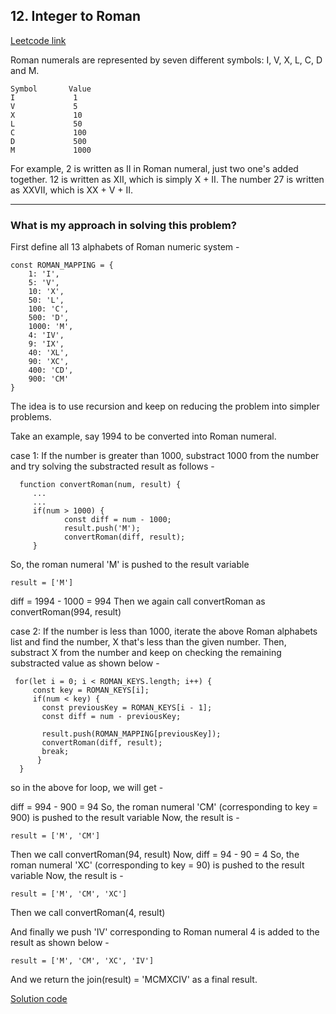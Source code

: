 ## 12. Integer to Roman
[Leetcode link](https://leetcode.com/problems/integer-to-roman/)

Roman numerals are represented by seven different symbols: I, V, X, L, C, D and M.

```
Symbol       Value
I             1
V             5
X             10
L             50
C             100
D             500
M             1000
```

For example, 2 is written as II in Roman numeral, just two one's added together. 
12 is written as XII, which is simply X + II. The number 27 is written as XXVII, which is XX + V + II.

<hr/>

### What is my approach in solving this problem?

First define all 13 alphabets of Roman numeric system -
```
const ROMAN_MAPPING = {
    1: 'I',
    5: 'V',
    10: 'X',
    50: 'L',
    100: 'C',
    500: 'D',
    1000: 'M',
    4: 'IV',
    9: 'IX',
    40: 'XL',
    90: 'XC',
    400: 'CD',
    900: 'CM'
}
```
The idea is to use recursion and keep on reducing the problem into simpler problems.

Take an example, say 1994 to be converted into Roman numeral.

case 1: If the number is greater than 1000, substract 1000 from the number and try solving the substracted result as follows -

```
  function convertRoman(num, result) {
     ...
     ...
     if(num > 1000) {
            const diff = num - 1000;
            result.push('M');
            convertRoman(diff, result);
     }
 ```
 So, the roman numeral 'M' is pushed to the result variable
 
```
result = ['M']
```
 diff = 1994 - 1000 = 994
 Then we again call convertRoman as convertRoman(994, result)
 
 case 2: If the number is less than 1000, iterate the above Roman alphabets list and find the number, X that's less than the given number.
 Then, substract X from the number and keep on checking the remaining substracted value as shown below -
 
 ```
  for(let i = 0; i < ROMAN_KEYS.length; i++) {
      const key = ROMAN_KEYS[i];
      if(num < key) {
        const previousKey = ROMAN_KEYS[i - 1];
        const diff = num - previousKey;

        result.push(ROMAN_MAPPING[previousKey]);
        convertRoman(diff, result);
        break;
       }
   }
 ```
 so in the above for loop, we will get -
 
 diff = 994 - 900 = 94
 So, the roman numeral 'CM' (corresponding to key = 900) is pushed to the result variable
 Now, the result is -
 ```
 result = ['M', 'CM']
 ```
 
 Then we call convertRoman(94, result)
 Now, diff = 94 - 90 = 4
 So, the roman numeral 'XC' (corresponding to key = 90) is pushed to the result variable
 Now, the result is -
 ```
 result = ['M', 'CM', 'XC']
 ```
 Then we call convertRoman(4, result)
 
 And finally we push 'IV' corresponding to Roman numeral 4 is added to the result as shown below -
 
 ```
 result = ['M', 'CM', 'XC', 'IV']
 ```
 And we return the join(result) = 'MCMXCIV' as a final result.
 
 [Solution code](https://github.com/hawaijar/FireLeetcode/blob/master/day:101/convertRoman.js)
